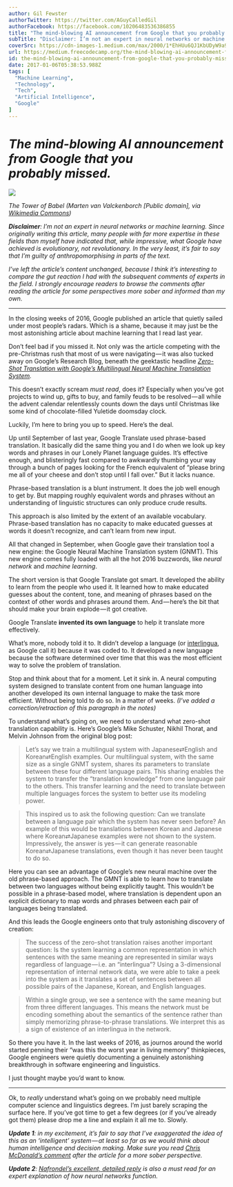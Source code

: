 ```yaml
---
author: Gil Fewster
authorTwitter: https://twitter.com/AGuyCalledGil
authorFacebook: https://facebook.com/10206483536386855
title: "The mind-blowing AI announcement from Google that you probably missed."
subTitle: "Disclaimer: I’m not an expert in neural networks or machine learning. Since originally writing this article, many people with far more ex..."
coverSrc: https://cdn-images-1.medium.com/max/2000/1*EhHUu6QJ1KbUDyW9a9ZEog.jpeg
url: https://medium.freecodecamp.org/the-mind-blowing-ai-announcement-from-google-that-you-probably-missed-2ffd31334805
id: the-mind-blowing-ai-announcement-from-google-that-you-probably-missed-2ffd31334805
date: 2017-01-06T05:38:53.988Z
tags: [
  "Machine Learning",
  "Technology",
  "Tech",
  "Artificial Intelligence",
  "Google"
]
---
```

# _The mind-blowing AI announcement from Google that you probably missed._







![](https://cdn-images-1.medium.com/max/2000/1*EhHUu6QJ1KbUDyW9a9ZEog.jpeg)

_The Tower of Babel (Marten van Valckenborch [Public domain], via_ [_Wikimedia Commons_](https://commons.wikimedia.org/wiki/File%3AMarten_van_Valckenborch_the_Elder_-_The_Tower_of_Babel_-_Google_Art_Project.jpg)_)_







**_Disclaimer_**_: I’m not an expert in neural networks or machine learning. Since originally writing this article, many people with far more expertise in these fields than myself have indicated that, while impressive, what Google have achieved is evolutionary, not revolutionary. In the very least, it’s fair to say that I’m guilty of anthropomorphising in parts of the text._

_I’ve left the article’s content unchanged, because I think it’s interesting to compare the gut reaction I had with the subsequent comments of experts in the field. I strongly encourage readers to browse the comments after reading the article for some perspectives more sober and informed than my own._











* * *







In the closing weeks of 2016, Google published an article that quietly sailed under most people’s radars. Which is a shame, because it may just be the most astonishing article about machine learning that I read last year.

Don’t feel bad if you missed it. Not only was the article competing with the pre-Christmas rush that most of us were navigating — it was also tucked away on Google’s Research Blog, beneath the geektastic headline [_Zero-Shot Translation with Google’s Multilingual Neural Machine Translation System_](https://research.googleblog.com/2016/11/zero-shot-translation-with-googles.html)_._

This doesn’t exactly scream _must read_, does it? Especially when you’ve got projects to wind up, gifts to buy, and family feuds to be resolved — all while the advent calendar relentlessly counts down the days until Christmas like some kind of chocolate-filled Yuletide doomsday clock.

Luckily, I’m here to bring you up to speed. Here’s the deal.

Up until September of last year, Google Translate used phrase-based translation. It basically did the same thing you and I do when we look up key words and phrases in our Lonely Planet language guides. It’s effective enough, and blisteringly fast compared to awkwardly thumbing your way through a bunch of pages looking for the French equivalent of “please bring me all of your cheese and don’t stop until I fall over.” But it lacks nuance.

Phrase-based translation is a blunt instrument. It does the job well enough to get by. But mapping roughly equivalent words and phrases without an understanding of linguistic structures can only produce crude results.

This approach is also limited by the extent of an available vocabulary. Phrase-based translation has no capacity to make educated guesses at words it doesn’t recognize, and can’t learn from new input.

All that changed in September, when Google gave their translation tool a new engine: the Google Neural Machine Translation system (GNMT). This new engine comes fully loaded with all the hot 2016 buzzwords, like _neural network_ and _machine learning_.

The short version is that Google Translate got smart. It developed the ability to learn from the people who used it. It learned how to make educated guesses about the content, tone, and meaning of phrases based on the context of other words and phrases around them. And — here’s the bit that should make your brain explode — it got creative.

Google Translate **invented its own language** to help it translate more effectively.

What’s more, nobody told it to. It didn’t develop a language (or [interlingua](https://en.wikipedia.org/wiki/Interlingua), as Google call it) because it was coded to. It developed a new language because the software determined over time that this was the most efficient way to solve the problem of translation.

Stop and think about that for a moment. Let it sink in. A neural computing system designed to translate content from one human language into another developed its own internal language to make the task more efficient. Without being told to do so. In a matter of weeks. _(I’ve added a correction/retraction of this paragraph in the notes)_

To understand what’s going on, we need to understand what zero-shot translation capability is. Here’s Google’s Mike Schuster, Nikhil Thorat, and Melvin Johnson from the original blog post:

> Let’s say we train a multilingual system with Japanese⇄English and Korean⇄English examples. Our multilingual system, with the same size as a single GNMT system, shares its parameters to translate between these four different language pairs. This sharing enables the system to transfer the “translation knowledge” from one language pair to the others. This transfer learning and the need to translate between multiple languages forces the system to better use its modeling power.

> This inspired us to ask the following question: Can we translate between a language pair which the system has never seen before? An example of this would be translations between Korean and Japanese where Korean⇄Japanese examples were not shown to the system. Impressively, the answer is yes — it can generate reasonable Korean⇄Japanese translations, even though it has never been taught to do so.

Here you can see an advantage of Google’s new neural machine over the old phrase-based approach. The GMNT is able to learn how to translate between two languages without being explicitly taught. This wouldn’t be possible in a phrase-based model, where translation is dependent upon an explicit dictionary to map words and phrases between each pair of languages being translated.

And this leads the Google engineers onto that truly astonishing discovery of creation:

> The success of the zero-shot translation raises another important question: Is the system learning a common representation in which sentences with the same meaning are represented in similar ways regardless of language — i.e. an “interlingua”? Using a 3-dimensional representation of internal network data, we were able to take a peek into the system as it translates a set of sentences between all possible pairs of the Japanese, Korean, and English languages.

> Within a single group, we see a sentence with the same meaning but from three different languages. This means the network must be encoding something about the semantics of the sentence rather than simply memorizing phrase-to-phrase translations. We interpret this as a sign of existence of an interlingua in the network.

So there you have it. In the last weeks of 2016, as journos around the world started penning their “was this the worst year in living memory” thinkpieces, Google engineers were quietly documenting a genuinely astonishing breakthrough in software engineering and linguistics.

I just thought maybe you’d want to know.











* * *







Ok, to _really_ understand what’s going on we probably need multiple computer science and linguistics degrees. I’m just barely scraping the surface here. If you’ve got time to get a few degrees (or if you’ve already got them) please drop me a line and explain it all me to. Slowly.

**_Update 1_**_: in my excitement, it’s fair to say that I’ve exaggerated the idea of this as an ‘intelligent’ system — at least so far as we would think about human intelligence and decision making. Make sure you read_ [_Chris McDonald’s comment_](https://medium.com/@chrismcdonald_94568/ok-slow-down-516f93f83ac8?source=linkShare-36020d726097-1483872852) _after the article for a more sober perspective._

**_Update 2_**_:_ [_Nafrondel’s excellent, detailed reply_](https://medium.com/@nafrondel/you-requested-someone-with-a-degree-in-this-holds-up-hand-d4bf18e96ff?source=linkShare-36020d726097-1483995348) _is also a must read for an expert explanation of how neural networks function._








